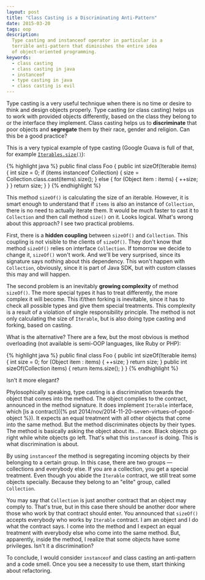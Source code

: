 ```yaml
---
layout: post
title: "Class Casting is a Discriminating Anti-Pattern"
date: 2015-03-20
tags: oop
description:
  Type casting and instanceof operator in particular is a
  terrible anti-pattern that diminishes the entire idea
  of object-oriented programming.
keywords:
  - class casting
  - class casting in java
  - instanceof
  - type casting in java
  - class casting is evil
---
```


Type casting is a very useful technique when there is no time
or desire to think and design objects properly. Type casting (or
class casting) helps us to work with provided objects differently,
based on the class they belong to or the interface they implement. Class
casting helps us to **discriminate** that poor objects and **segregate**
them by their race, gender and religion. Can this be a good practice?

<!--more-->

This is a very typical example of type casting (Google Guava is full
of that, for example [`Iterables.size()`](https://github.com/google/guava/blob/v18.0/guava/src/com/google/common/collect/Iterables.java#L104-L111)):

{% highlight java %}
public final class Foo {
  public int sizeOf(Iterable items) {
    int size = 0;
    if (items instanceof Collection) {
      size = Collection.class.cast(items).size();
    } else {
      for (Object item : items) {
        ++size;
      }
    }
    return size;
  }
}
{% endhighlight %}

This method `sizeOf()` is calculating the size of an iterable. However, it
is smart enough to understand that if `items` is also an instance of `Collection`,
there is no need to actually iterate them. It would be much faster to
cast it to `Collection` and then call method `size()` on it. Looks logical.
What's wrong about this approach? I see two practical problems.

First, there is a **hidden coupling** between `sizeOf()` and `Collection`. This
coupling is not visible to the clients of `sizeOf()`. They don't know that
method `sizeOf()` relies on interface `Collection`. If tomorrow we decide
to change it, `sizeOf()` won't work. And we'll be very surprised, since
its signature says nothing about this dependency. This won't happen with
`Collection`, obviously, since it is part of Java SDK, but with custom
classes this may and will happen.

The second problem is an inevitably **growing complexity** of method `sizeOf()`. The
more special types it has to treat differently, the more complex it will become.
This if/then forking is inevitable, since it has to check all possible
types and give them special treatments. This complexity is a result
of a violation of single responsibility principle. The method is not
only calculating the size of `Iterable`, but is also doing type
casting and forking, based on casting.

What is the alternative? There are a few, but the most obvious
is method overloading (not available is semi-OOP languages, like Ruby or PHP):

{% highlight java %}
public final class Foo {
  public int sizeOf(Iterable items) {
    int size = 0;
    for (Object item : items) {
      ++size;
    }
    return size;
  }
  public int sizeOf(Collection items) {
    return items.size();
  }
}
{% endhighlight %}

Isn't it more elegant?

Phylosophically speaking, type casting is a discrimination towards the object
that comes into the method. The object complies to the contract, announced in the
method signature. It does implement `Iterable` interface, which
[is a contract]({% pst 2014/nov/2014-11-20-seven-virtues-of-good-object %}).
It expects an equal treatment with all other objects that come into
the same method. But the method discriminates objects by their types.
The method is basically asking the object about its... race. Black
objects go right while white objects go left. That's what this `instanceof`
is doing. This is what discrimination is about.

By using `instanceof` the method is segregating incoming objects by their
belonging to a certain group. In this case, there are two groups &mdash; collections
and everybody else. If you are a collection, you get a special treatment.
Even though you abide the `Iterable` contract, we still treat some objects
specially. Because they belong to an "elite" group, called `Collection`.

You may say that `Collection` is just another contract that an object may
comply to. That's true, but in this case there should be another door where
those who work by that contract should enter. You announced that
`sizeOf()` accepts everybody who works by `Iterable` contract. I am an object
and I do what the contract says. I come into the method and I expect
an equal treatment with everybody else who come into the same method.
But, apparently, inside the method, I realize that some objects have
some privileges. Isn't it a discrimination?

To conclude, I would consider `instanceof` and class casting
an anti-pattern and a code smell. Once you see a necessity to use them,
start thinking about refactoring.
